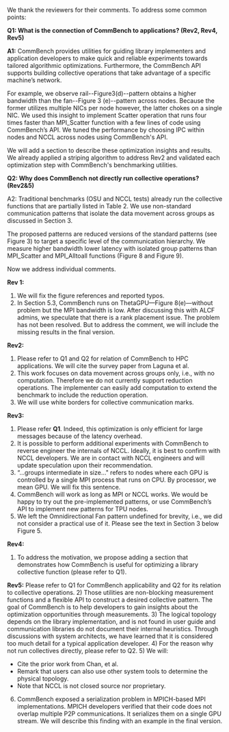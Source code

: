 We thank the reviewers for their comments. To address some common points:

**Q1: What is the connection of CommBench to applications? (Rev2, Rev4, Rev5)**

**A1:** CommBench provides utilities for guiding library implementers and application developers  to make quick and reliable experiments towards tailored algorithmic optimizations. Furthermore, the CommBench API supports building collective operations that take advantage of a specific machine’s network.

For example, we observe rail--Figure3(d)--pattern obtains a higher bandwidth than the fan--Figure 3 (e)--pattern across nodes. Because the former utilizes multiple NICs per node however, the latter chokes on a single NIC. We used this insight to implement Scatter operation that runs four times faster than MPI_Scatter function with a few lines of code using CommBench’s API. We tuned the performance by choosing IPC within nodes and NCCL across nodes using CommBench's API. 
 
We will add a section to describe these optimization insights and results. We already applied a striping algorithm to address Rev2 and validated each optimization step with CommBench's benchmarking utilities.
 
**Q2: Why does CommBench not directly run collective operations? (Rev2&5)**

A2: Traditional benchmarks (OSU and NCCL tests) already run the collective functions that are partially listed in Table 2. We use non-standard communication patterns that isolate the data movement across groups as discussed in Section 3.

The proposed patterns are reduced versions of the standard patterns (see Figure 3) to target a specific level of the communication hierarchy. We measure higher bandwidth lower latency with isolated group patterns than MPI_Scatter and MPI_Alltoall functions (Figure 8 and Figure 9).

Now we address individual comments.

**Rev 1:**
1) We will fix the figure references and reported typos.
2) In Section 5.3, CommBench runs on ThetaGPU—Figure 8(e)—without problem but the MPI bandwidth is low. After discussing this with ALCF admins, we speculate that there is a rank placement issue. The problem has not been resolved. But to address the comment, we will include the missing results in the final version.

**Rev2:**
1) Please refer to Q1 and Q2 for relation of CommBench to HPC applications. We will cite the survey paper from Laguna et al.
2) This work focuses on data movement across groups only, i.e., with no computation. Therefore we do not currently support reduction operations. The implementer can easily add computation to extend the benchmark to include the reduction operation.
3) We will use white borders for collective communication marks.

**Rev3:**
1) Please refer **Q1**. Indeed, this optimization is only efficient for large messages because of the latency overhead.
2) It is possible to perform additional experiments with CommBench to reverse engineer the internals of NCCL. Ideally, it is best to confirm with NCCL developers. We are in contact with NCCL engineers and will update speculation upon their recommendation.
3) “...groups intermediate in size…" refers to nodes where each GPU is controlled by a single MPI process that runs on CPU. By processor, we mean GPU. We will fix this sentence.
4) CommBench will work as long as MPI or NCCL works. We would be happy to try out the pre-implemented patterns, or use CommBench’s API to implement new patterns for TPU nodes.
5) We left the Omnidirectional Fan pattern undefined for brevity, i.e., we did not consider a practical use of it. Please see the text in Section 3 below Figure 5.

**Rev4:**
1) To address the motivation, we propose adding a section that demonstrates how CommBench is useful for optimizing a library collective function (please refer to Q1).

**Rev5:**
Please refer to Q1 for CommBench applicability and Q2 for its relation to collective operations.
2) Those utilities are non-blocking measurement functions and a flexible API to construct a desired collective pattern. The goal of CommBench is to help developers to gain insights about the optimization opportunities through measurements.
3) The logical topology depends on the library implementation, and is not found in user guide and communication libraries do not document their internal heuristics. Through discussions with system architects, we have learned that it is considered too much detail for a typical application developer.
4) For the reason why not run collectives directly, please refer to Q2.
5) We will:
- Cite the prior work from Chan, et al.
- Remark that users can also use other system tools to determine the physical topology.
- Note that NCCL is not closed source nor proprietary.
6) CommBench exposed a serialization problem in MPICH-based MPI implementations. MPICH developers verified that their code does not overlap multiple P2P communications. It serializes them on a single GPU stream. We will describe this finding with an example in the final version.

